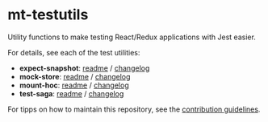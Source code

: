 # mt-testutils

Utility functions to make testing React/Redux applications with Jest easier.

For details, see each of the test utilities:

* **expect-snapshot**: [readme](packages/expect-snapshot/README.md) / [changelog](packages/expect-snapshot/CHANGELOG.md)
* **mock-store**: [readme](packages/mock-store/README.md) / [changelog](packages/mock-store/CHANGELOG.md)
* **mount-hoc**: [readme](packages/mount-hoc/README.md) / [changelog](packages/mount-hoc/CHANGELOG.md)
* **test-saga**: [readme](packages/test-saga/README.md) / [changelog](packages/test-saga/CHANGELOG.md)

For tipps on how to maintain this repository, see the [contribution guidelines](CONTRIBUTING.md).
